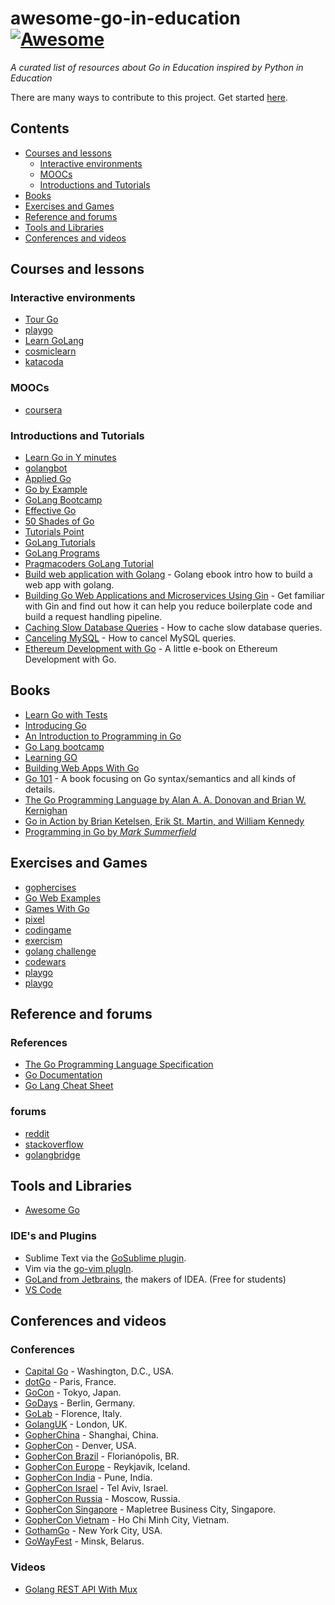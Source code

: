 # awesome-go-in-education [![Awesome](https://cdn.rawgit.com/sindresorhus/awesome/d7305f38d29fed78fa85652e3a63e154dd8e8829/media/badge.svg)](https://github.com/sindresorhus/awesome)

*A curated list of resources about Go in Education inspired by Python in Education* 

There are many ways to contribute to this project. Get started [here](CONTRIBUTING.md).

## Contents

* [Courses and lessons](#courses-and-lessons)
  * [Interactive environments](#interactive-environments)
  * [MOOCs](#moocs)
  * [Introductions and Tutorials](#introductions-and-tutorials)
* [Books](#books)
* [Exercises and Games](#exercises-and-games)
* [Reference and forums](#reference-and-forums)
* [Tools and Libraries](#tools-and-libraries)
* [Conferences and videos](#conferences-and-videos)

## Courses and lessons

### Interactive environments
* [Tour Go](https://tour.golang.org/welcome/1)
* [playgo](http://playgo.to/iwtg/en/)
* [Learn GoLang](https://www.learn-golang.org/)
* [cosmiclearn](https://www.cosmiclearn.com/go/)
* [katacoda](https://www.katacoda.com/courses/golang/)

### MOOCs
* [coursera](https://www.coursera.org/specializations/google-golang)

### Introductions and Tutorials
* [Learn Go in Y minutes](https://learnxinyminutes.com/docs/go/)
* [golangbot](https://golangbot.com/learn-golang-series/)
* [Applied Go](https://appliedgo.net/)
* [Go by Example](https://gobyexample.com)
* [GoLang Bootcamp](http://www.golangbootcamp.com/)
* [Effective Go](https://golang.org/doc/effective_go.html)
* [50 Shades of Go](http://devs.cloudimmunity.com/gotchas-and-common-mistakes-in-go-golang/index.html)
* [Tutorials Point](https://www.tutorialspoint.com/go/)
* [GoLang Tutorials](http://golangtutorials.blogspot.com/2011/05/table-of-contents.html)
* [GoLang Programs](http://www.golangprograms.com/advance-programs.html)
* [Pragmacoders GoLang Tutorial](https://pragmacoders.com/t/golang-tutorials/)
* [Build web application with Golang](https://github.com/astaxie/build-web-application-with-golang) - Golang ebook intro how to build a web app with golang.
* [Building Go Web Applications and Microservices Using Gin](https://semaphoreci.com/community/tutorials/building-go-web-applications-and-microservices-using-gin) - Get familiar with Gin and find out how it can help you reduce boilerplate code and build a request handling pipeline.
* [Caching Slow Database Queries](https://medium.com/@rocketlaunchr.cloud/caching-slow-database-queries-1085d308a0c9) - How to cache slow database queries.
* [Canceling MySQL](https://medium.com/@rocketlaunchr.cloud/canceling-mysql-in-go-827ed8f83b30) - How to cancel MySQL queries.
* [Ethereum Development with Go](https://github.com/miguelmota/ethereum-development-with-go-book) - A little e-book on Ethereum Development with Go.

## Books
* [Learn Go with Tests](https://quii.gitbook.io/learn-go-with-tests/)
* [Introducing Go](http://shop.oreilly.com/product/0636920046516.do)
* [An Introduction to Programming in Go](https://www.golang-book.com/books/intro)
* [Go Lang bootcamp](http://www.golangbootcamp.com/book/)
* [Learning GO](https://miek.nl/go/)
* [Building Web Apps With Go](https://www.gitbook.com/book/codegangsta/building-web-apps-with-go/details)
* [Go 101](https://go101.org) - A book focusing on Go syntax/semantics and all kinds of details.
* [The Go Programming Language by Alan A. A. Donovan and Brian W. Kernighan](http://www.gopl.io/)
* [Go in Action by Brian Ketelsen, Erik St. Martin, and William Kennedy](http://manning.com/ketelsen/)
* [Programming in Go by _Mark Summerfield_](http://www.qtrac.eu/gobook.html)


## Exercises and Games
* [gophercises](https://gophercises.com/)
* [Go Web Examples](https://gowebexamples.com/)
* [Games With Go](https://gameswithgo.org/)
* [pixel](https://github.com/faiface/pixel)
* [codingame](https://www.codingame.com/)
* [exercism](https://exercism.io/tracks/go)
* [golang challenge](http://golang-challenge.org/)
* [codewars](https://www.codewars.com/)
* [playgo](http://playgo.to/iwtg/en)
* [playgo](http://playgo.to/iwtg/en)

## Reference and forums

### References
* [The Go Programming Language Specification](https://golang.org/ref/spec)
* [Go Documentation](https://golang.org/doc/)
* [Go Lang Cheat Sheet](https://github.com/a8m/go-lang-cheat-sheet)

### forums
* [reddit](https://www.reddit.com/r/golang)
* [stackoverflow](https://stackoverflow.com/questions/tagged/go)
* [golangbridge](https://forum.golangbridge.org/)


## Tools and Libraries
* [Awesome Go](https://github.com/avelino/awesome-go)

### IDE's and Plugins

* Sublime Text via the  [GoSublime plugin](https://github.com/DisposaBoy/GoSublime).
* Vim via the  [go-vim plugln](https://github.com/fatih/vim-go).
* [GoLand from Jetbrains](http://www.jetbrains.com/go/), the makers of IDEA. (Free for students)
* [VS Code](https://code.visualstudio.com/docs/languages/go)


## Conferences and videos
### Conferences
* [Capital Go](http://www.capitalgolang.com) - Washington, D.C., USA.
* [dotGo](http://www.dotgo.eu) - Paris, France.
* [GoCon](http://gocon.connpass.com/) - Tokyo, Japan.
* [GoDays](https://www.godays.io/) - Berlin, Germany.
* [GoLab](http://golab.io/) - Florence, Italy.
* [GolangUK](http://golanguk.com/) - London, UK.
* [GopherChina](http://gopherchina.org) - Shanghai, China.
* [GopherCon](http://www.gophercon.com/) - Denver, USA.
* [GopherCon Brazil](https://gopherconbr.org) - Florianópolis, BR.
* [GopherCon Europe](https://gophercon.is/) - Reykjavik, Iceland.
* [GopherCon India](https://www.gophercon.in/) - Pune, India.
* [GopherCon Israel](https://www.gophercon.org.il/) - Tel Aviv, Israel.
* [GopherCon Russia](https://www.gophercon-russia.ru) - Moscow, Russia.
* [GopherCon Singapore](https://gophercon.sg) - Mapletree Business City, Singapore.
* [GopherCon Vietnam](https://gophercon.vn/) - Ho Chi Minh City, Vietnam.
* [GothamGo](http://gothamgo.com/) - New York City, USA.
* [GoWayFest](https://goway.io/) - Minsk, Belarus.

### Videos
* [Golang REST API With Mux](https://www.youtube.com/watch?v=SonwZ6MF5BE)


